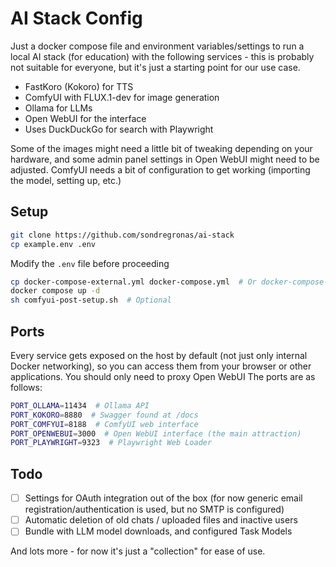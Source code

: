 # AI Stack Config

Just a docker compose file and environment variables/settings to run a local AI stack (for education) with the following
services - this is probably not suitable for everyone, but it's just a starting point for our use case.

- FastKoro (Kokoro) for TTS
- ComfyUI with FLUX.1-dev for image generation
- Ollama for LLMs
- Open WebUI for the interface
- Uses DuckDuckGo for search with Playwright

Some of the images might need a little bit of tweaking depending on your hardware, and some admin panel settings in Open
WebUI might need to be adjusted. ComfyUI needs a bit of configuration to get working (importing the model, setting up,
etc.)

## Setup

```bash
git clone https://github.com/sondregronas/ai-stack
cp example.env .env
```

Modify the `.env` file before proceeding

```bash
cp docker-compose-external.yml docker-compose.yml  # Or docker-compose-internal.yml
docker compose up -d
sh comfyui-post-setup.sh  # Optional
```

## Ports

Every service gets exposed on the host by default (not just only internal Docker networking), so you can access them
from your browser or other applications. You should only need to proxy Open WebUI The ports are as follows:

```bash
PORT_OLLAMA=11434  # Ollama API
PORT_KOKORO=8880  # Swagger found at /docs
PORT_COMFYUI=8188  # ComfyUI web interface
PORT_OPENWEBUI=3000  # Open WebUI interface (the main attraction)
PORT_PLAYWRIGHT=9323  # Playwright Web Loader
```

## Todo

- [ ] Settings for OAuth integration out of the box (for now generic email registration/authentication is used, but no
  SMTP is configured)
- [ ] Automatic deletion of old chats / uploaded files and inactive users
- [ ] Bundle with LLM model downloads, and configured Task Models

And lots more - for now it's just a "collection" for ease of use.